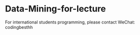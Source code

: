 # Data-Mining-for-lecture
For international students programming, please contact WeChat: codingbesthh
